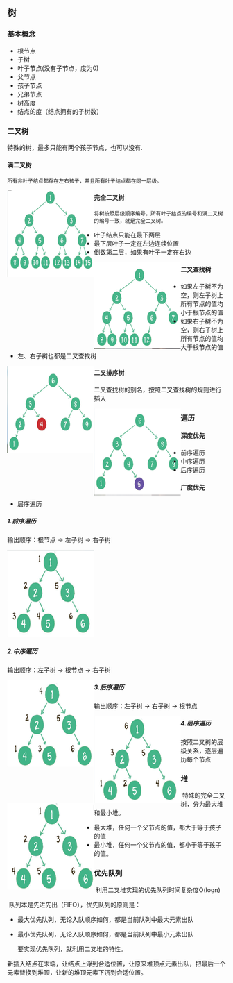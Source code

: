 ​              

## 树

### 基本概念

* 根节点
* 子树
* 叶子节点(没有子节点，度为0)
* 父节点
* 孩子节点
* 兄弟节点
* 树高度
* 结点的度（结点拥有的子树数）


### 二叉树

特殊的树，最多只能有两个孩子节点，也可以没有.

#### 满二叉树

    所有非叶子结点都存在左右孩子，并且所有叶子结点都在同一层级。

<img src="../pics/full_tree.png" width="200" height="200" align="left">

#### 完全二叉树

    将树按照层级顺序编号，所有叶子结点的编号和满二叉树的编号一致，就是完全二叉树。

* 叶子结点只能在最下两层
* 最下层叶子一定在左边连续位置
* 倒数第二层，如果有叶子一定在右边

<img src="../pics/complete_tree.png" width="200" height="200" align="left">

   

#### 二叉查找树

* 如果左子树不为空，则左子树上所有节点的值均小于根节点的值
* 如果右子树不为空，则右子树上所有节点的值均大于根节点的值
* 左、右子树也都是二叉查找树 

<img src="../pics/tree_find.png" width="200" height="200" align="left">

#### 二叉排序树

二叉查找树的别名，按照二叉查找树的规则进行插入

<img src="../pics/tree_sort.png" width="200" height="200" align="left">


### 遍历

#### 深度优先
 * 前序遍历
 * 中序遍历
 * 后序遍历

#### 广度优先

 * 层序遍历


##### 1.前序遍历

 输出顺序：根节点 -> 左子树 -> 右子树

 <img src="../pics/traverse_1.png" width="200" height="200">

##### 2.中序遍历

 输出顺序：左子树 -> 根节点 -> 右子树

 <img src="../pics/traverse_2.png" width="200" height="200" align="left">











##### 3.后序遍历

 输出顺序：左子树 -> 右子树 -> 根节点

 <img src="../pics/traverse_3.png" width="200" height="200" align="left">











##### 4.层序遍历

 按照二叉树的层级关系，逐层遍历每个节点

 <img src="../pics/layer_traversal.png" width="200" height="200" align="left">











### 堆

​	特殊的完全二叉树，分为最大堆和最小堆。

* 最大堆，任何一个父节点的值，都大于等于孩子的值
* 最小堆，任何一个父节点的值，都小于等于孩子的值。

### 优先队列

​	利用二叉堆实现的优先队列时间复杂度O(logn)

​	队列本是先进先出（FIFO），优先队列的原则是：

* 最大优先队列，无论入队顺序如何，都是当前队列中最大元素出队

* 最小优先队列，无论入队顺序如何，都是当前队列中最小元素出队

  要实现优先队列，就利用二叉堆的特性。

新插入结点在末端，让结点上浮到合适位置，让原来堆顶点元素出队，把最后一个元素替换到堆顶，让新的堆顶元素下沉到合适位置。

​	